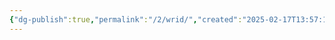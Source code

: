 ```yaml
---
{"dg-publish":true,"permalink":"/2/wrid/","created":"2025-02-17T13:57:11.441+09:00","updated":"2025-07-29T21:37:05.404+09:00"}
---
```


